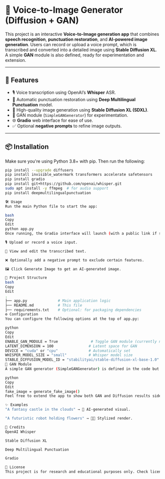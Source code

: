 # 🎤 Voice-to-Image Generator (Diffusion + GAN)

This project is an interactive **Voice-to-Image generation app** that combines **speech recognition**, **punctuation restoration**, and **AI-powered image generation**. Users can record or upload a voice prompt, which is transcribed and converted into a detailed image using **Stable Diffusion XL**. A simple **GAN** module is also defined, ready for experimentation and extension.

---

## 🚀 Features

- 🎙️ Voice transcription using OpenAI’s **Whisper** ASR.
- 📝 Automatic punctuation restoration using **Deep Multilingual Punctuation** model.
- 🎨 High-quality image generation using **Stable Diffusion XL (SDXL)**.
- 🧠 GAN module (`SimpleGANGenerator`) for experimentation.
- 🌐 **Gradio** web interface for ease of use.
- ✅ Optional **negative prompts** to refine image outputs.

---

## 📦 Installation

Make sure you're using Python 3.8+ with pip. Then run the following:

```bash
pip install --upgrade diffusers
pip install invisible_watermark transformers accelerate safetensors
pip install gradio
pip install git+https://github.com/openai/whisper.git
sudo apt install -y ffmpeg  # for audio support
pip install deepmultilingualpunctuation

🛠️ Usage
Run the main Python file to start the app:

bash
Copy
Edit
python app.py
Once running, the Gradio interface will launch (with a public link if share=True), allowing you to:

🎙️ Upload or record a voice input.

📝 View and edit the transcribed text.

❌ Optionally add a negative prompt to exclude certain features.

🖼️ Click Generate Image to get an AI-generated image.

📁 Project Structure
bash
Copy
Edit
.
├── app.py              # Main application logic
├── README.md           # This file
├── requirements.txt    # Optional: for packaging dependencies
⚙️ Configuration
You can configure the following options at the top of app.py:

python
Copy
Edit
ENABLE_GAN_MODULE = True               # Toggle GAN module (currently not in UI)
LATENT_DIMENSION = 100                # Latent space for GAN
DEVICE = "cuda" or "cpu"              # Automatically set
WHISPER_MODEL_SIZE = "small"          # Whisper model size
STABLE_DIFFUSION_MODEL_ID = "stabilityai/stable-diffusion-xl-base-1.0"
🧪 GAN Module
A simple GAN generator (SimpleGANGenerator) is defined in the code but not yet integrated into the UI. You can generate a synthetic image using:

python
Copy
Edit
fake_image = generate_fake_image()
Feel free to extend the app to show both GAN and Diffusion results side-by-side.

✨ Examples
"A fantasy castle in the clouds" → 🏰 AI-generated visual.

"A futuristic robot holding flowers" → 🤖💐 Stylized render.

🙏 Credits
OpenAI Whisper

Stable Diffusion XL

Deep Multilingual Punctuation

Gradio

📜 License
This project is for research and educational purposes only. Check licenses of individual models and tools used.
